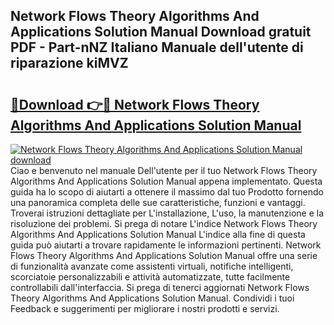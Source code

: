 ## Network Flows Theory Algorithms And Applications Solution Manual Download gratuit PDF - Part-nNZ Italiano Manuale dell'utente di riparazione kiMVZ

# <h2><a href="http://dfc7w1q.blite.top/?on=Network+Flows+Theory+Algorithms+And+Applications+Solution+Manual">🔗Download 👉🔴 Network Flows Theory Algorithms And Applications Solution Manual</a></h2>

[![Network Flows Theory Algorithms And Applications Solution Manual download](https://i.imgur.com/lujVjoI.png)](http://dfc7w1q.blite.top/?on=Network+Flows+Theory+Algorithms+And+Applications+Solution+Manual)
Ciao e benvenuto nel manuale Dell'utente per il tuo Network Flows Theory Algorithms And Applications Solution Manual appena implementato. Questa guida ha lo scopo di aiutarti a ottenere il massimo dal tuo Prodotto fornendo una panoramica completa delle sue caratteristiche, funzioni e vantaggi. Troverai istruzioni dettagliate per L'installazione, L'uso, la manutenzione e la risoluzione dei problemi. Si prega di notare L'indice Network Flows Theory Algorithms And Applications Solution Manual L'indice alla fine di questa guida può aiutarti a trovare rapidamente le informazioni pertinenti. Network Flows Theory Algorithms And Applications Solution Manual offre una serie di funzionalità avanzate come assistenti virtuali, notifiche intelligenti, scorciatoie personalizzabili e attività automatizzate, tutte facilmente controllabili dall'interfaccia. Si prega di tenerci aggiornati Network Flows Theory Algorithms And Applications Solution Manual. Condividi i tuoi Feedback e suggerimenti per migliorare i nostri prodotti e servizi.
